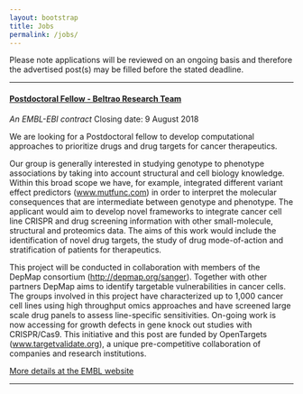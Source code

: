 ```yaml
---
layout: bootstrap
title: Jobs
permalink: /jobs/
---
```


Please note applications will be reviewed on an ongoing basis and therefore the advertised post(s) may be filled before the stated deadline. 


***
#### [Postdoctoral Fellow - Beltrao Research Team](https://www.embl.de/jobs/searchjobs/index.php?ref=EBI_01249)
*An EMBL-EBI contract*
Closing date: 9 August 2018

We are looking for a Postdoctoral fellow to develop computational approaches to prioritize drugs and drug targets for cancer therapeutics.

Our group is generally interested in studying genotype to phenotype associations by taking into account structural and cell biology knowledge. Within this broad scope we have, for example, integrated different variant effect predictors (www.mutfunc.com) in order to interpret the molecular consequences that are intermediate between genotype and phenotype. The applicant would aim to develop novel frameworks to integrate cancer cell line CRISPR and drug screening information with other small-molecule, structural and proteomics data. The aims of this work would include the identification of novel drug targets, the study of drug mode-of-action and stratification of patients for therapeutics.

This project will be conducted in collaboration with members of the DepMap consortium (http://depmap.org/sanger). Together with other partners DepMap aims to identify targetable vulnerabilities in cancer cells. The groups involved in this project have characterized up to 1,000 cancer cell lines using high throughput omics approaches and have screened large scale drug panels to assess line-specific sensitivities. On-going work is now accessing for growth defects in gene knock out studies with CRISPR/Cas9. This initiative and this post are funded by OpenTargets (www.targetvalidate.org), a unique pre-competitive collaboration of companies and research institutions.

[More details at the EMBL website](https://www.embl.de/jobs/searchjobs/index.php?ref=EBI_01249)


***

